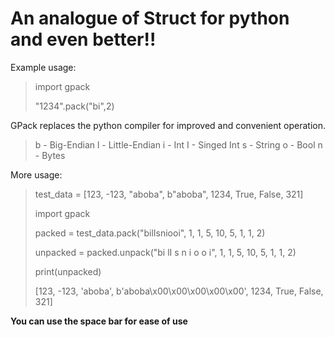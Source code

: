 # **An analogue of Struct for python and even better!**!

Example usage:

> import gpack
> 
> "1234".pack("bi",2)

GPack replaces the python compiler for improved and convenient operation.

> b - Big-Endian
> l - Little-Endian
> i - Int
> I - Singed Int
> s - String
> o - Bool
> n - Bytes

More usage:

> test_data = [123, -123, "aboba", b"aboba", 1234, True, False, 321]
> 
> import gpack
> 
> packed = test_data.pack("bilIsniooi", 1, 1, 5, 10, 5, 1, 1, 2)
> 
> unpacked = packed.unpack("bi lI s n i o o i", 1, 1, 5, 10, 5, 1, 1, 2)
> 
> print(unpacked)
> 
> [123, -123, 'aboba', b'aboba\x00\x00\x00\x00\x00', 1234, True, False, 321]

**You can use the space bar for ease of use**
